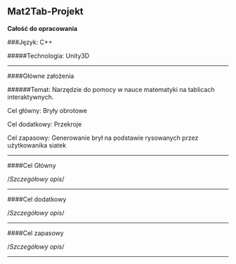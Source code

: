 ## Mat2Tab-Projekt

**Całość do opracowania**

###Język: C++

#####Technologia: Unity3D

___

####Główne założenia


######Temat: Narzędzie do pomocy w nauce matematyki na tablicach interaktywnych.

Cel główny: Bryły obrotowe

Cel dodatkowy: Przekroje

Cel zapasowy: Generowanie brył na podstawie rysowanych przez użytkowanika siatek

___

####Cel Główny

/*Szczegółowy opis*/

___

####Cel dodatkowy

/*Szczegółowy opis*/

___

####Cel zapasowy

/*Szczegółowy opis*/

___
